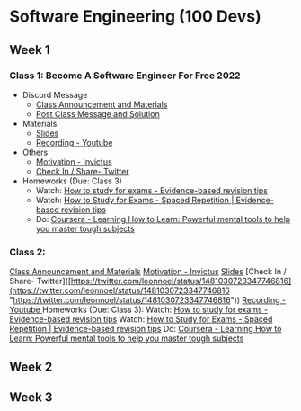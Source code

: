 # Software Engineering (100 Devs)
## Week 1
### Class 1: Become A Software Engineer For Free 2022
* Discord Message
	* [Class Announcement and Materials](https://discord.com/channels/735923219315425401/738891289071714388/930589829392138331)
	* [Post Class Message and Solution](https://discord.com/channels/735923219315425401/738891289071714388/930668371471642665)
* Materials
	* [Slides](https://slides.com/leonnoel/100devs2-html-the-basics)
	* [Recording - Youtube ](https://www.youtube.com/watch?v=o3IIobN4xR0)
* Others
	* [Motivation - Invictus](https://www.poetryfoundation.org/poems/51642/invictus)
	* [Check In / Share- Twitter](https://twitter.com/leonnoel/status/1481030723347746816)
* Homeworks (Due: Class 3)
	* Watch: [How to study for exams - Evidence-based revision tips](https://youtu.be/ukLnPbIffxE)
	* Watch: [How to Study for Exams - Spaced Repetition | Evidence-based revision tips](https://www.youtube.com/watch?v=Z-zNHHpXoMM)
	* Do: [Coursera - Learning How to Learn: Powerful mental tools to help you master tough subjects](https://www.coursera.org/learn/learning-how-to-learn)
### Class 2: 
[Class Announcement and Materials](https://discord.com/channels/735923219315425401/738891289071714388/930589829392138331)
[Motivation - Invictus](https://www.poetryfoundation.org/poems/51642/invictus)
[Slides](https://slides.com/leonnoel/100devs2-html-the-basics)
[Check In / Share- Twitter]([https://twitter.com/leonnoel/status/1481030723347746816](https://twitter.com/leonnoel/status/1481030723347746816 "https://twitter.com/leonnoel/status/1481030723347746816"))
[Recording - Youtube ](https://www.youtube.com/watch?v=o3IIobN4xR0)
Homeworks (Due: Class 3):
Watch: [How to study for exams - Evidence-based revision tips](https://youtu.be/ukLnPbIffxE)
Watch: [How to Study for Exams - Spaced Repetition | Evidence-based revision tips](https://www.youtube.com/watch?v=Z-zNHHpXoMM)
Do: [Coursera - Learning How to Learn: Powerful mental tools to help you master tough subjects](https://www.coursera.org/learn/learning-how-to-learn)

## Week 2

## Week 3
